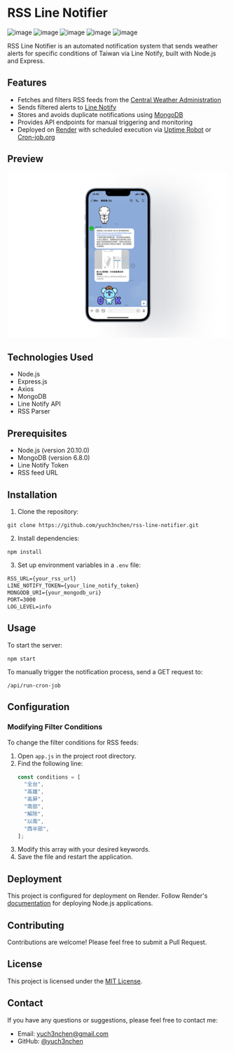 # RSS Line Notifier

![image](https://img.shields.io/badge/Node%20js-339933?style=for-the-badge&logo=nodedotjs&logoColor=white)
![image](https://img.shields.io/badge/Express%20js-000000?style=for-the-badge&logo=express&logoColor=white)
![image](https://img.shields.io/badge/axios-671ddf?&style=for-the-badge&logo=axios&logoColor=white)
![image](https://img.shields.io/badge/RSS-FFA500?style=for-the-badge&logo=rss&logoColor=white)
![image](https://img.shields.io/badge/Line-00C300?style=for-the-badge&logo=line&logoColor=white)

RSS Line Notifier is an automated notification system that sends weather alerts for specific conditions of Taiwan via Line Notify, built with Node.js and Express.

## Features

- Fetches and filters RSS feeds from the [Central Weather Administration](https://www.cwa.gov.tw/V8/C/S/eservice/rss.html)
- Sends filtered alerts to [Line Notify](https://notify-bot.line.me/doc/en/)
- Stores and avoids duplicate notifications using [MongoDB](https://www.mongodb.com/)
- Provides API endpoints for manual triggering and monitoring
- Deployed on [Render](https://render.com/) with scheduled execution via [Uptime Robot](https://uptimerobot.com/) or [Cron-job.org](https://cron-job.org/)

## Preview

<img src='./screenshot/screenshot.png' width="600px"/>

## Technologies Used

- Node.js
- Express.js
- Axios
- MongoDB
- Line Notify API
- RSS Parser

## Prerequisites

- Node.js (version 20.10.0)
- MongoDB (version 6.8.0)
- Line Notify Token
- RSS feed URL

## Installation

1. Clone the repository:

```
git clone https://github.com/yuch3nchen/rss-line-notifier.git
```

2. Install dependencies:

```
npm install
```

3. Set up environment variables in a `.env` file:

```
RSS_URL={your_rss_url}
LINE_NOTIFY_TOKEN={your_line_notify_token}
MONGODB_URI={your_mongodb_uri}
PORT=3000
LOG_LEVEL=info
```

## Usage

To start the server:

```
npm start
```

To manually trigger the notification process, send a GET request to:

```
/api/run-cron-job
```

## Configuration

### Modifying Filter Conditions

To change the filter conditions for RSS feeds:

1. Open `app.js` in the project root directory.
2. Find the following line:
   ```javascript
   const conditions = [
     "全台",
     "高雄",
     "高屏",
     "南部",
     "解除",
     "以南",
     "西半部",
   ];
   ```
3. Modify this array with your desired keywords.
4. Save the file and restart the application.

## Deployment

This project is configured for deployment on Render. Follow Render's [documentation](https://docs.render.com/) for deploying Node.js applications.

## Contributing

Contributions are welcome! Please feel free to submit a Pull Request.

## License

This project is licensed under the [MIT License](LICENSE).

## Contact

If you have any questions or suggestions, please feel free to contact me:

- Email: yuch3nchen@gmail.com
- GitHub: [@yuch3nchen](https://github.com/yuch3nchen)
